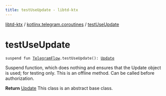 ```yaml
---
title: testUseUpdate - libtd-ktx
---
```


[libtd-ktx](../index.html) / [kotlinx.telegram.coroutines](index.html) / [testUseUpdate](./test-use-update.html)

# testUseUpdate

`suspend fun `[`TelegramFlow`](../kotlinx.telegram.core/-telegram-flow/index.html)`.testUseUpdate(): `[`Update`](https://tdlibx.github.io/td/docs/org/drinkless/td/libcore/telegram/TdApi/Update.html)

Suspend function, which does nothing and ensures that the Update object is used; for testing
only. This is an offline method. Can be called before authorization.

**Return**
[Update](https://tdlibx.github.io/td/docs/org/drinkless/td/libcore/telegram/TdApi/Update.html) This class is an abstract base class.

